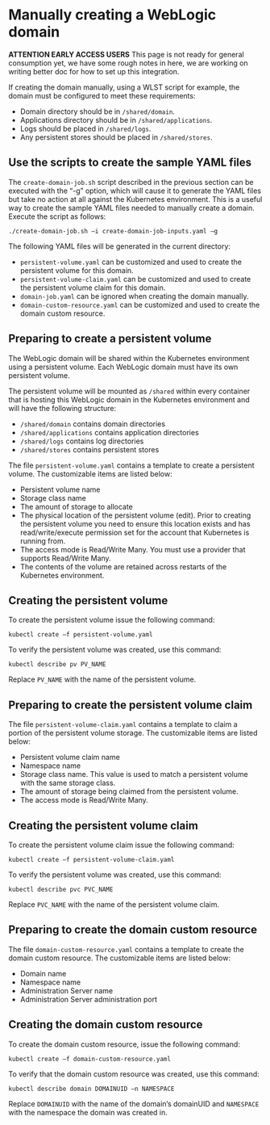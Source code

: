 # Manually creating a WebLogic domain

**ATTENTION EARLY ACCESS USERS** This page is not ready for general consumption yet, we have some rough notes in here, we are working on writing better doc for how to set up this integration.

If creating the domain manually, using a WLST script for example, the domain must be configured to meet these requirements:

*	Domain directory should be in `/shared/domain`.
*	Applications directory should be in `/shared/applications`.
*	Logs should be placed in `/shared/logs`.
*	Any persistent stores should be placed in `/shared/stores`.

## Use the scripts to create the sample YAML files

The `create-domain-job.sh` script described in the previous section can be executed with the “-g” option, which will cause it to generate the YAML files but take no action at all against the Kubernetes environment.  This is a useful way to create the sample YAML files needed to manually create a domain.  Execute the script as follows:

```
./create-domain-job.sh –i create-domain-job-inputs.yaml –g
```

The following YAML files will be generated in the current directory:

*	`persistent-volume.yaml` can be customized and used to create the persistent volume for this domain.
*	`persistent-volume-claim.yaml` can be customized and used to create the persistent volume claim for this domain.
*	`domain-job.yaml` can be ignored when creating the domain manually.
*	`domain-custom-resource.yaml` can be customized and used to create the domain custom resource.

## Preparing to create a persistent volume

The WebLogic domain will be shared within the Kubernetes environment using a persistent volume. Each WebLogic domain must have its own persistent volume.

The persistent volume will be mounted as `/shared` within every container that is hosting this WebLogic domain in the Kubernetes environment and will have the following structure:

*	`/shared/domain` contains domain directories
*	`/shared/applications` contains application directories
*	`/shared/logs` contains log directories
*	`/shared/stores` contains persistent stores

The file `persistent-volume.yaml` contains a template to create a persistent volume. The customizable items are listed below:

*	Persistent volume name
*	Storage class name
*	The amount of storage to allocate
*	The physical location of the persistent volume (edit). Prior to creating the persistent volume you need to ensure this location exists and has read/write/execute permission set for the account that Kubernetes is running from.
*	The access mode is Read/Write Many. You must use a provider that supports Read/Write Many.
*	The contents of the volume are retained across restarts of the Kubernetes environment.

## Creating the persistent volume

To create the persistent volume issue the following command:

```
kubectl create –f persistent-volume.yaml
```

To verify the persistent volume was created, use this command:

```
kubectl describe pv PV_NAME
```

Replace `PV_NAME` with the name of the persistent volume.

## Preparing to create the persistent volume claim

The file `persistent-volume-claim.yaml` contains a template to claim a portion of the persistent volume storage. The customizable items are listed below:

*	Persistent volume claim name
*	Namespace name
*	Storage class name. This value is used to match a persistent volume with the same storage class.
*	The amount of storage being claimed from the persistent volume.
*	The access mode is Read/Write Many.

## Creating the persistent volume claim

To create the persistent volume claim issue the following command:

```
kubectl create –f persistent-volume-claim.yaml
```

To verify the persistent volume was created, use this command:

```
kubectl describe pvc PVC_NAME
```

Replace `PVC_NAME` with the name of the persistent volume claim.

## Preparing to create the domain custom resource

The file `domain-custom-resource.yaml` contains a template to create the domain custom resource.  The customizable items are listed below:

*	Domain name
*	Namespace name
*	Administration Server name
*	Administration Server administration port

## Creating the domain custom resource

To create the domain custom resource, issue the following command:

```
kubectl create –f domain-custom-resource.yaml
```

To verify that the domain custom resource was created, use this command:

```
kubectl describe domain DOMAINUID –n NAMESPACE
```

Replace `DOMAINUID` with the name of the domain’s domainUID and `NAMESPACE` with the namespace the domain was created in.
